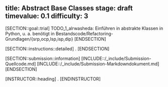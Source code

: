 title: Abstract Base Classes
stage: draft
timevalue: 0.1
difficulty: 3
---

[SECTION::goal::trial]
TODO_1_alrwasheda: Einführen in abstrakte Klassen in Python, u. a. benötigt in 
Bestandscode/Refactoring-Grundlagen/{srp,ocp,lsp,isp,dip}
[ENDSECTION]


[SECTION::instructions::detailed]
.
[ENDSECTION]

[SECTION::submission::information]
[INCLUDE::/_include/Submission-Quellcode.md]
[INCLUDE::/_include/Submission-Markdowndokument.md]
[ENDSECTION]

[INSTRUCTOR::heading]
.
[ENDINSTRUCTOR]
